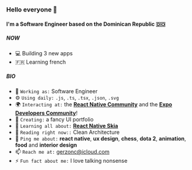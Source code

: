 ### Hello everyone 🦦

#### I'm a Software Engineer based on the Dominican Republic 🇩🇴

##### NOW

- 💻 Building 3 new apps
- 🇫🇷 Learning french

##### BIO

- 🏢 `Working as:` Software Engineer
- ⚙️ `Using daily:` `.js`, `.ts`, `.tsx`, `.json`, `.svg`
- 🌍 `Interacting at:` the [**React Native Community**](https://twitter.com/i/communities/1509407040095068166) and the [**Expo Developers Community**](https://discord.gg/m7mMbsX6)!
- 🚧 `Creating:` a fancy UI portfolio 
- 🌱 `Learning all about:` [**React Native Skia**](https://shopify.github.io/react-native-skia/)
- 📖 `Reading right now::` Clean Architecture
- 💬 `Ping me about:` **react native**, **ux design**, **chess**, **dota 2**, **animation**, **food** and **interior design**
- 📫 `Reach me at:` [gerzonc@icloud.com](mailto:gerzonc@icloud.com?subject=Let%27s%20talk)
- ⚡️ `Fun fact about me:` I love talking nonsense 
